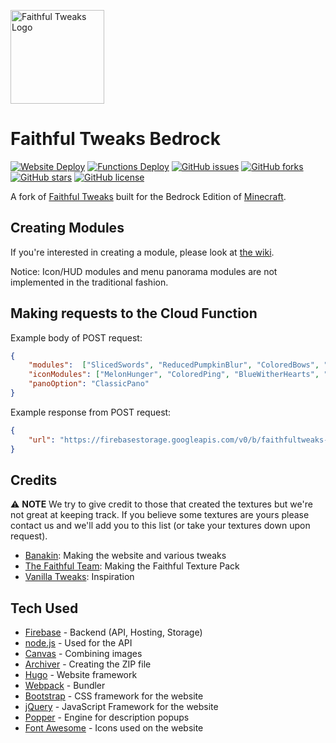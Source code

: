 [<img src="https://faithfultweaks.com/images/logo.png" alt="Faithful Tweaks Logo" width="150px" />](https://faithfultweaks.com/)

# Faithful Tweaks Bedrock
<p>
    <a href="https://github.com/FaithfulTweaks/FaithfulTweaksBedrock/actions"><img alt="Website Deploy" src="https://github.com/FaithfulTweaks/FaithfulTweaksBedrock/workflows/Website%20Deploy/badge.svg"></a>
    <a href="https://github.com/FaithfulTweaks/FaithfulTweaksBedrock/actions"><img alt="Functions Deploy" src="https://github.com/FaithfulTweaks/FaithfulTweaksBedrock/workflows/Functions%20Deploy/badge.svg"></a>
    <a href="https://github.com/FaithfulTweaks/FaithfulTweaksBedrock/issues"><img alt="GitHub issues" src="https://img.shields.io/github/issues/FaithfulTweaks/FaithfulTweaksBedrock"></a>
    <a href="https://github.com/FaithfulTweaks/FaithfulTweaksBedrock/network"><img alt="GitHub forks" src="https://img.shields.io/github/forks/FaithfulTweaks/FaithfulTweaksBedrock"></a>
    <a href="https://github.com/FaithfulTweaks/FaithfulTweaksBedrock/stargazers"><img alt="GitHub stars" src="https://img.shields.io/github/stars/FaithfulTweaks/FaithfulTweaksBedrock"></a>
    <a href="https://github.com/FaithfulTweaks/FaithfulTweaksBedrock/blob/master/LICENSE"><img alt="GitHub license" src="https://img.shields.io/github/license/FaithfulTweaks/FaithfulTweaksBedrock"></a>
</p>

A fork of [Faithful Tweaks](https://github.com/FaithfulTweaks/FaithfulTweaks/) built for the Bedrock Edition of [Minecraft](https://minecraft.net/).

## Creating Modules
If you're interested in creating a module, please look at [the wiki](https://github.com/FaithfulTweaks/FaithfulTweaksBedrock/wiki).

Notice: Icon/HUD modules and menu panorama modules are not implemented in the traditional fashion.

## Making requests to the Cloud Function
Example body of POST request:
```json
{
    "modules":  ["SlicedSwords", "ReducedPumpkinBlur", "ColoredBows", "OreBorders", "StickyPistonSides"],
    "iconModules": ["MelonHunger", "ColoredPing", "BlueWitherHearts", "RainbowXP"],
    "panoOption": "ClassicPano"
}
```

Example response from POST request:
```json
{
    "url": "https://firebasestorage.googleapis.com/v0/b/faithfultweaks-bedrock.appspot.com/o/FaithfulTweaks%2F900000000-0000-0000-0000-000000000000.zip?alt=media&token=00000000-0000-0000-0000-000000000000"
}
```

## Credits
⚠ **NOTE** We try to give credit to those that created the textures but we're not great at keeping track. If you believe some textures are yours please contact us and we'll add you to this list (or take your textures down upon request).
- [Banakin](https://banakin.github.io): Making the website and various tweaks
- [The Faithful Team](https://faithful.team/): Making the Faithful Texture Pack
- [Vanilla Tweaks](https://vanillatweaks.net/picker/resource-packs/): Inspiration

## Tech Used
- [Firebase](https://firebase.google.com/) - Backend (API, Hosting, Storage)
- [node.js](https://nodejs.org/) - Used for the API
- [Canvas](https://github.com/Automattic/node-canvas) - Combining images
- [Archiver](https://github.com/archiverjs/node-archiver) - Creating the ZIP file
- [Hugo](https://gohugo.io/) - Website framework
- [Webpack](https://webpack.js.org/) - Bundler
- [Bootstrap](https://getbootstrap.com/) - CSS framework for the website
- [jQuery](https://jquery.com/) - JavaScript Framework for the website
- [Popper](https://popper.js.org/) - Engine for description popups
- [Font Awesome](https://fontawesome.com/) - Icons used on the website
